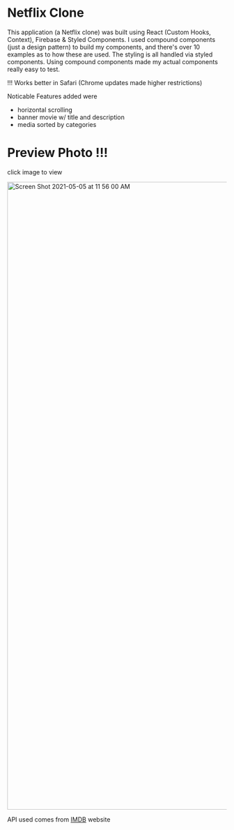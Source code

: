 # Netflix Clone
This application (a Netflix clone) was built using React (Custom Hooks, Context), Firebase & Styled Components. I used compound components (just a design pattern) to build my components, and there's over 10 examples as to how these are used. The styling is all handled via styled components. Using compound components made my actual components really easy to test.

!!! Works better in Safari (Chrome updates made higher restrictions)

Noticable Features added were
- horizontal scrolling 
- banner movie w/ title and description
- media sorted by categories 


# Preview Photo !!!
click image to view 

<a 
   href="https://netflix-clone-3186f.web.app/" target="_blank">
  <img width="1440" alt="Screen Shot 2021-05-05 at 11 56 00 AM" src="https://user-images.githubusercontent.com/75183667/117282506-1e681680-ae65-11eb-98ea-b1a197e94bee.png">
</a>

API used comes from <a href="https://developer.imdb.com/">IMDB</a> website
